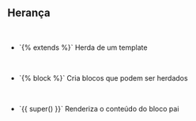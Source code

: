 ## Herança

<br>

- <!-- .element: class="fragment" data-fragment-index="1" -->`{% extends %}` Herda de um template

<br>

- <!-- .element: class="fragment" data-fragment-index="2" -->`{% block %}` Cria blocos que podem ser herdados

<br>

- <!-- .element: class="fragment" data-fragment-index="3" -->`{{ super() }}` Renderiza o conteúdo do bloco pai

